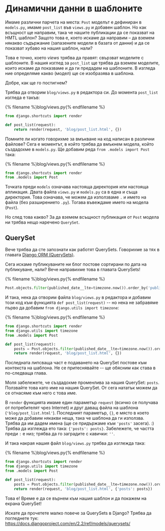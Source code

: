 # Динамични данни в шаблоните

Имаме различни парчета на места: `Post` моделът е дефиниран в `models.py`, имаме `post_list` във `views.py` и добавен шаблон. Но как всъщност ще направим, така че нашите публикации да се показват на HMTL шаблон? Защото това е, което искаме да направим – да вземем някакво съдържание (запазените модели в базата от данни) и да се показват хубаво на нашия шаблон, нали?

Това е точно, което *views* трябва да правят: свързват моделите с шаблоните. В нашия изглед за `post_list` ще трябва да вземем моделите, които искаме да показваме и да ги предадем на шаблоните. В изгледа ние определяме какво (модел) ще се изобразява в шаблона.

Добре, как ще го постигнем?

Трябва да отворим `blog/views.py` в редактора си. До момента `post_list` изгледа е такъв: 

{% filename %}blog/views.py{% endfilename %}

```python
from django.shortcuts import render

def post_list(request):
    return render(request, 'blog/post_list.html', {})
```

Помните ли когато говорихме за вмъкване на код написан в различни файлове? Сега е моментът, в който трябва да вмъкнем модела, който създадохме в `models.py`. Ще добавим реда `from .models import Post` така:

{% filename %}blog/views.py{% endfilename %}

```python
from django.shortcuts import render
from .models import Post
```

Точката преди `models` означава настояща директория или настояща апликация. Двата файла `views.py` и `models.py` са в една и съща директория. Това означава, че можем да използваме `.` и името на файла (без разширението `.py`). Тогава въвеждаме името на модела (`Post`).

Но след това какво? За да вземем всъщност публикация от `Post` модела ни трябва нещо наречено `QuerySet`.

## QuerySet

Вече трябва да сте запознати как работят QuerySets. Говорихме за тях в главата [Django ORM (QuerySets)](../django_orm/README.md).

Сега искаме публикуваните ни блог постове сортирани по дата на публикуване, нали? Вече направихме това в главата QuerySets!

{% filename %}blog/views.py{% endfilename %}

```python
Post.objects.filter(published_date__lte=timezone.now()).order_by('published_date')
```

И така, нека да отворим файла `blog/views.py` в редактора и добавим този код към функцията `def post_list(request)` -- но нека не забравяме първо да добавим `from django.utils import timezone`: 

{% filename %}blog/views.py{% endfilename %}

```python
from django.shortcuts import render
from django.utils import timezone
from .models import Post

def post_list(request):
    posts = Post.objects.filter(published_date__lte=timezone.now()).order_by('published_date')
    return render(request, 'blog/post_list.html', {})
```

Последната липсваща част е подаването на QuerySet постове към контекста на шаблона. Не се притеснявайте -- ще обясним как става в по-следваща глава.

Моля забележете, че създадохме променлива за нашия QuerySet: `posts`. Ползвайте това като име на нашия QuerySet. От сега нататък можем да се отнасяме към него с това име.

В `render` функцията имаме един параметър `request` (всичко се получава от потребителят чрез Internet) и друг даващ файла на шаблона (`'blog/post_list.html'`). Последният параметър, `{}`, е място в което може да добавим някакви неща, така че шаблона да ги използва. Трябва да им дадем имена (ще се придържаме към `'posts'` засега). :) Трябва да изглежда ето така: `{'posts': posts}`. Забележете, че частта преди `:` е низ; трябва да го заградите с кавички: `''`.

И така накрая нашия файл `blog/views.py` трябва да изглежда така:

{% filename %}blog/views.py{% endfilename %}

```python
from django.shortcuts import render
from django.utils import timezone
from .models import Post

def post_list(request):
    posts = Post.objects.filter(published_date__lte=timezone.now()).order_by('published_date')
    return render(request, 'blog/post_list.html', {'posts': posts})
```

Това е! Време е да се върнем към нашия шаблон и да покажем на екрана QuerySet!

Искате да прочетете малко повече за QuerySets в Django? Трябва да погледнете тук: https://docs.djangoproject.com/en/2.2/ref/models/querysets/
